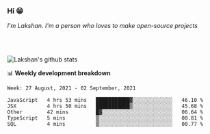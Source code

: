 ### Hi 😁

*I'm Lakshan. I'm a person who loves to make open-source projects*


<br/><br/>

![Lakshan's github stats](https://github-readme-stats.vercel.app/api?username=sandaruwan98&show_icons=true&theme=prussian )<br/>



📊 **Weekly development breakdown**
<!--START_SECTION:waka-->
```text
Week: 27 August, 2021 - 02 September, 2021

JavaScript   4 hrs 53 mins   ███████████▓░░░░░░░░░░░░░   46.10 % 
JSX          4 hrs 50 mins   ███████████▒░░░░░░░░░░░░░   45.68 % 
Other        42 mins         █▓░░░░░░░░░░░░░░░░░░░░░░░   06.64 % 
TypeScript   5 mins          ▒░░░░░░░░░░░░░░░░░░░░░░░░   00.81 % 
SQL          4 mins          ▒░░░░░░░░░░░░░░░░░░░░░░░░   00.77 % 
```
<!--END_SECTION:waka-->

